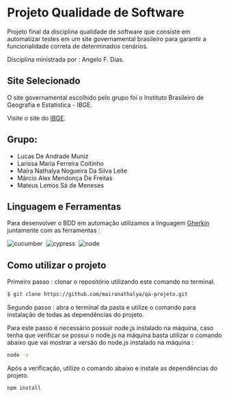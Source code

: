 # Projeto Qualidade de Software 

Projeto final da disciplina qualidade de software que consiste em automatizar testes em um site governamental brasileiro para garantir a funcionalidade correta de determinados cenários. 

Disciplina ministrada por : Angelo F. Dias. 

## Site Selecionado

O site governamental escolhido pelo grupo foi o Instituto Brasileiro de Geografia e Estatística - IBGE. 

Visite o site do [IBGE](https://www.ibge.gov.br/).


## Grupo: 

- Lucas De Andrade Muniz
- Larissa Maria Ferreira Coitinho
- Maíra Nathalya Nogueira Da Silva Leite
- Márcio Alex Mendonça De Freitas
- Mateus Lemos Sá de Meneses

## Linguagem e Ferramentas

Para desenvolver o BDD em automação utilizamos a linguagem [Gherkin](https://blog.onedaytesting.com.br/gherkin/)  
juntamente com as ferramentas : 

![cucumber](https://img.shields.io/badge/Cucumber-43B02A?style=for-the-badge&logo=cucumber&logoColor=white)&nbsp;
![cypress](https://img.shields.io/badge/Cypress-17202C?style=for-the-badge&logo=cypress&logoColor=white)&nbsp;
![node](https://img.shields.io/badge/Node%20js-339933?style=for-the-badge&logo=nodedotjs&logoColor=white)&nbsp;

## Como utilizar o projeto 

 Primeiro passo : clonar o repositório utilizando este comando no terminal.

```bash
$ git clone https://github.com/mairanathalya/qa-projeto.git
```

 Segundo passo : abra o terminal da pasta e utilize o comando para instalação de todas as dependências do projeto. 

Para este passo é necessário possuir node.js instalado na máquina, caso tenha que verificar se possui o node.js na máquina basta utilizar o comando abaixo que vai mostrar a versão do node.js instalado na máquina :
 
```bash
node -v 
```

Após a verificação, utilize o comando abaixo e instale as dependências do projeto.

```bash
npm install
```












